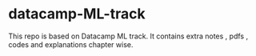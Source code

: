 # datacamp-ML-track
This repo is based on Datacamp ML track. It contains extra notes , pdfs , codes and explanations chapter wise.
